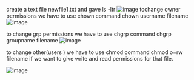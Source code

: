 create a text file newfile1.txt and gave ls -ltr
![image](https://user-images.githubusercontent.com/92623347/227663997-056f32a2-8bcf-46c6-bdee-100c7da69c89.png)
tochange owner permissions we have to use chown command 
chown  username filename
![image](https://user-images.githubusercontent.com/92623347/227664095-fd389fe5-7416-4332-8493-55fb87c6485a.png)

to change grp permissions we have to use chgrp command
chgrp groupname filename
![image](https://user-images.githubusercontent.com/92623347/227664226-790ff8fd-ee0b-4dfe-94b2-7d31ebe1bfff.png)

to change other(users ) we have to use chmod command
chmod o=rw filename if we want to give write and read permissions for that file.

![image](https://user-images.githubusercontent.com/92623347/227665602-915d6569-5576-4b02-8783-be9cf5869241.png)
